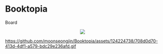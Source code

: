 # Booktopia
Board

<p align="center">
  <img src="https://github.com/moonseongjin/Booktopia/assets/124224738/60ccc3ba-88a1-45e6-b647-8e0bc66ecd9d.gif">
</p>




https://github.com/moonseongjin/Booktopia/assets/124224738/708d0d70-413d-4df1-a579-bdc29e236afd.gif
